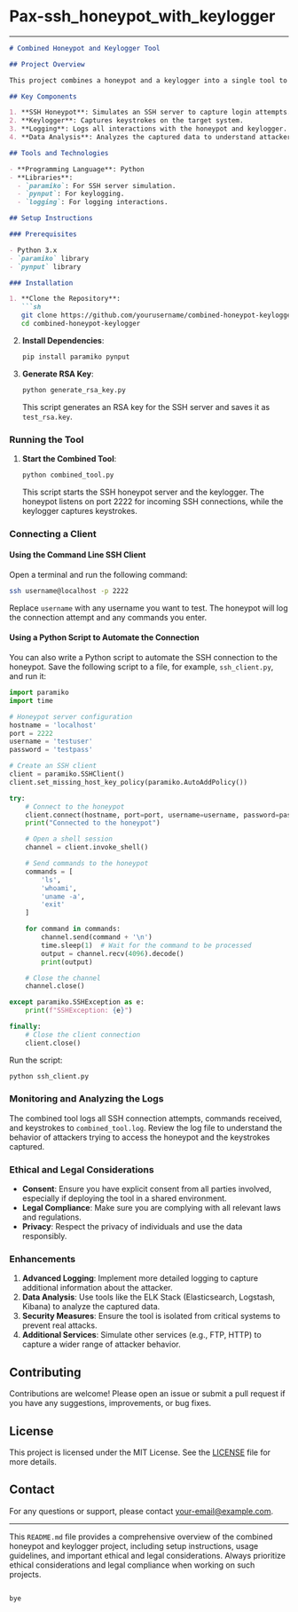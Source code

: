 # Pax-ssh_honeypot_with_keylogger
_______________________
```markdown
# Combined Honeypot and Keylogger Tool

## Project Overview

This project combines a honeypot and a keylogger into a single tool to capture login attempts and keystrokes, providing a comprehensive view of potential threats. The honeypot simulates an SSH server to capture login attempts, while the keylogger captures keystrokes on the target system. All interactions are logged for analysis.

## Key Components

1. **SSH Honeypot**: Simulates an SSH server to capture login attempts.
2. **Keylogger**: Captures keystrokes on the target system.
3. **Logging**: Logs all interactions with the honeypot and keylogger.
4. **Data Analysis**: Analyzes the captured data to understand attacker behavior.

## Tools and Technologies

- **Programming Language**: Python
- **Libraries**:
  - `paramiko`: For SSH server simulation.
  - `pynput`: For keylogging.
  - `logging`: For logging interactions.

## Setup Instructions

### Prerequisites

- Python 3.x
- `paramiko` library
- `pynput` library

### Installation

1. **Clone the Repository**:
   ```sh
   git clone https://github.com/yourusername/combined-honeypot-keylogger.git
   cd combined-honeypot-keylogger
   ```

2. **Install Dependencies**:
   ```sh
   pip install paramiko pynput
   ```

3. **Generate RSA Key**:
   ```sh
   python generate_rsa_key.py
   ```

   This script generates an RSA key for the SSH server and saves it as `test_rsa.key`.

### Running the Tool

1. **Start the Combined Tool**:
   ```sh
   python combined_tool.py
   ```

   This script starts the SSH honeypot server and the keylogger. The honeypot listens on port 2222 for incoming SSH connections, while the keylogger captures keystrokes.

### Connecting a Client

#### Using the Command Line SSH Client

Open a terminal and run the following command:
```sh
ssh username@localhost -p 2222
```
Replace `username` with any username you want to test. The honeypot will log the connection attempt and any commands you enter.

#### Using a Python Script to Automate the Connection

You can also write a Python script to automate the SSH connection to the honeypot. Save the following script to a file, for example, `ssh_client.py`, and run it:

```python
import paramiko
import time

# Honeypot server configuration
hostname = 'localhost'
port = 2222
username = 'testuser'
password = 'testpass'

# Create an SSH client
client = paramiko.SSHClient()
client.set_missing_host_key_policy(paramiko.AutoAddPolicy())

try:
    # Connect to the honeypot
    client.connect(hostname, port=port, username=username, password=password)
    print("Connected to the honeypot")

    # Open a shell session
    channel = client.invoke_shell()

    # Send commands to the honeypot
    commands = [
        'ls',
        'whoami',
        'uname -a',
        'exit'
    ]

    for command in commands:
        channel.send(command + '\n')
        time.sleep(1)  # Wait for the command to be processed
        output = channel.recv(4096).decode()
        print(output)

    # Close the channel
    channel.close()

except paramiko.SSHException as e:
    print(f"SSHException: {e}")

finally:
    # Close the client connection
    client.close()
```

Run the script:
```sh
python ssh_client.py
```

### Monitoring and Analyzing the Logs

The combined tool logs all SSH connection attempts, commands received, and keystrokes to `combined_tool.log`. Review the log file to understand the behavior of attackers trying to access the honeypot and the keystrokes captured.

### Ethical and Legal Considerations

- **Consent**: Ensure you have explicit consent from all parties involved, especially if deploying the tool in a shared environment.
- **Legal Compliance**: Make sure you are complying with all relevant laws and regulations.
- **Privacy**: Respect the privacy of individuals and use the data responsibly.

### Enhancements

1. **Advanced Logging**: Implement more detailed logging to capture additional information about the attacker.
2. **Data Analysis**: Use tools like the ELK Stack (Elasticsearch, Logstash, Kibana) to analyze the captured data.
3. **Security Measures**: Ensure the tool is isolated from critical systems to prevent real attacks.
4. **Additional Services**: Simulate other services (e.g., FTP, HTTP) to capture a wider range of attacker behavior.

## Contributing

Contributions are welcome! Please open an issue or submit a pull request if you have any suggestions, improvements, or bug fixes.

## License

This project is licensed under the MIT License. See the [LICENSE](LICENSE) file for more details.

## Contact

For any questions or support, please contact [your-email@example.com](mailto:your-email@example.com).

---

This `README.md` file provides a comprehensive overview of the combined honeypot and keylogger project, including setup instructions, usage guidelines, and important ethical and legal considerations. Always prioritize ethical considerations and legal compliance when working on such projects.
```

bye
